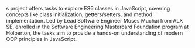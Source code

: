 s project offers tasks to explore ES6 classes in JavaScript, covering concepts like class initialization, getters/setters, and method implementation. Led by Lead Software Engineer Moses Muchai from ALX SE, enrolled in the Software Engineering Mastercard Foundation program at Holberton, the tasks aim to provide a hands-on understanding of modern OOP principles in JavaScript.
